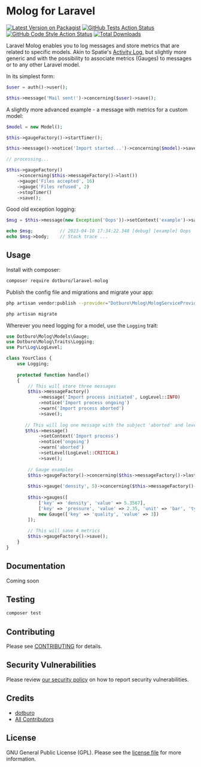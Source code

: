# Molog for Laravel

[![Latest Version on Packagist](https://img.shields.io/packagist/v/dotburo/laravel-molog.svg?style=flat-square)](https://packagist.org/packages/dotburo/laravel-molog)
[![GitHub Tests Action Status](https://img.shields.io/github/workflow/status/dotburo/laravel-molog/run-tests?label=tests)](https://github.com/dotburo/laravel-molog/actions?query=workflow%3Arun-tests+branch%3Amain)
[![GitHub Code Style Action Status](https://img.shields.io/github/workflow/status/dotburo/laravel-molog/Check%20&%20fix%20styling?label=code%20style)](https://github.com/dotburo/laravel-molog/actions?query=workflow%3A"Check+%26+fix+styling"+branch%3Amain)
[![Total Downloads](https://img.shields.io/packagist/dt/dotburo/laravel-molog.svg?style=flat-square)](https://packagist.org/packages/dotburo/laravel-molog)

Laravel Molog enables you to log messages and store metrics that are related to specific models. Akin to Spatie's 
[Activity Log](https://github.com/spatie/laravel-activitylog), but slightly more generic and with the possibility to
associate metrics (Gauges) to messages or to any other Laravel model.

In its simplest form:
```php
$user = auth()->user();

$this->message('Mail sent!')->concerning($user)->save();
```

A slightly more advanced example - a message with metrics for a custom model:
```php
$model = new Model();

$this->gaugeFactory()->startTimer();

$this->message()->notice('Import started...')->concerning($model)->save();

// processing...

$this->gaugeFactory()
    ->concerning($this->messageFactory()->last())
    ->gauge('Files accepted', 16)
    ->gauge('Files refused', 2)
    ->stopTimer()
    ->save();
```

Good old exception logging:
```php
$msg = $this->message(new Exception('Oops'))->setContext('example')->save();

echo $msg;          // 2023-04-10 17:34:22.348 [debug] [example] Oops
echo $msg->body;    // Stack trace ...
```


## Usage
Install with composer:
```bash
composer require dotburo/laravel-molog
```

Publish the config file and migrations and migrate your app:
```bash
php artisan vendor:publish --provider="Dotburo\Molog\MologServiceProvider"

php artisan migrate
```

Wherever you need logging for a model, use the `Logging` trait:
```php
use Dotburo\Molog\Models\Gauge;
use Dotburo\Molog\Traits\Logging;
use Psr\Log\LogLevel;

class YourClass {
    use Logging;
    
    protected function handle()
    {
        // This will store three messages
        $this->messageFactory()
            ->message('Import process initiated', LogLevel::INFO)
            ->notice('Import process ongoing')
            ->warn('Import process aborted')
            ->save();
        
       // This will log one message with the subject 'aborted' and level critical
       $this->message()
            ->setContext('Import process')
            ->notice('ongoing')
            ->warn('aborted')
            ->setLevel(LogLevel::CRITICAL)
            ->save();
        
        // Gauge examples
        $this->gaugeFactory()->concerning($this->messageFactory()->last());
        
        $this->gauge('density', 5)->concerning($this->messageFactory()->first())->save();
        
        $this->gauges([
            ['key' => 'density', 'value' => 5.3567],
            ['key' => 'pressure', 'value' => 2.35, 'unit' => 'bar', 'type' => 'int'],
            new Gauge(['key' => 'quality', 'value' => 3])
        ]);
        
        // This will save 4 metrics
        $this->gaugeFactory()->save();
    }
}
```


## Documentation
Coming soon


## Testing

```bash
composer test
```

## Contributing

Please see [CONTRIBUTING](.github/CONTRIBUTING.md) for details.

## Security Vulnerabilities

Please review [our security policy](../../security/policy) on how to report security vulnerabilities.

## Credits

- [dotburo](https://github.com/dotburo)
- [All Contributors](../../contributors)

## License

GNU General Public License (GPL). Please see the [license file](LICENSE.md) for more information.
